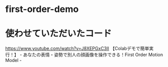 # first-order-demo

# 使わせていただいたコード

https://www.youtube.com/watch?v=J8XEPGxC3II
【Colabデモで簡単実行！】 - あなたの表情・姿勢で別人の顔画像を操作できる！First Order Motion Model -

